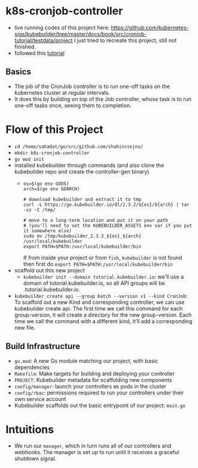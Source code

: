 # k8s-cronjob-controller

- live running codes of this project here: https://github.com/kubernetes-sigs/kubebuilder/tree/master/docs/book/src/cronjob-tutorial/testdata/project
I just tried to recreate this project, still not finished.
- followed this [tutorial](https://book.kubebuilder.io/cronjob-tutorial/cronjob-tutorial.html)

## Basics

- The job of the CronJob controller is to run one-off tasks on the kubernetes cluster at regular intervals.
- It does this by building on top of the Job controller, whose task is to run one-off tasks once, seeing them to completion.

# Flow of this Project

- `cd /home/sahadat/go/src/github.com/shahincsejnu/`
- `mkdir k8s-cronjob-controller`
- `go mod init`
- installed kubebuilder through commands (and also clone the kubebuilder repo and create the controller-gen binary)
    - ```shell script
      os=$(go env GOOS)
      arch=$(go env GOARCH)
    
      # download kubebuilder and extract it to tmp
      curl -L https://go.kubebuilder.io/dl/2.3.2/${os}/${arch} | tar -xz -C /tmp/
    
      # move to a long-term location and put it on your path
      # (you'll need to set the KUBEBUILDER_ASSETS env var if you put it somewhere else)
      sudo mv /tmp/kubebuilder_2.3.2_${os}_${arch} /usr/local/kubebuilder
      export PATH=$PATH:/usr/local/kubebuilder/bin
      ```
      If from inside your project or from `fish`, `kubebuilder` is not found then first do `export PATH=$PATH:/usr/local/kubebuilder/bin`
- scaffold out this new project
    - `kubebuilder init --domain tutorial.kubebuilder.io`: we'll use a domain of tutorial.kubebuilder.io, so all API groups will be <group>.tutorial.kubebuilder.io.
- `kubebuilder create api --group batch --version v1 --kind CronJob`: To scaffold out a new Kind and corresponding controller, we can use kubebuilder create api. The first time we call this command for each group-version, it will create a directory for the new group-version. Each time we call the command with a different kind, it’ll add a corresponding new file.



## Build Infrastructure

- `go.mod`: A new Go module matching our project, with basic dependencies
- `Makefile`: Make targets for building and deploying your controller
- `PROJECT`: Kubebuilder metadata for scaffolding new components
- `config/manager`: launch your controllers as pods in the cluster
- `config/rbac`: permissions required to run your controllers under their own service account
- Kubebuilder scaffolds out the basic entrypoint of our project: `main.go`


# Intuitions

- We run our `manager`, which in turn runs all of our controllers and webhooks. The manager is set up to run until it receives a graceful shutdown signal. 
